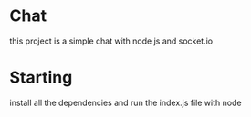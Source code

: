 # Chat 
this project is a simple chat with node js and socket.io
# Starting
install all the dependencies and run the index.js file with node
